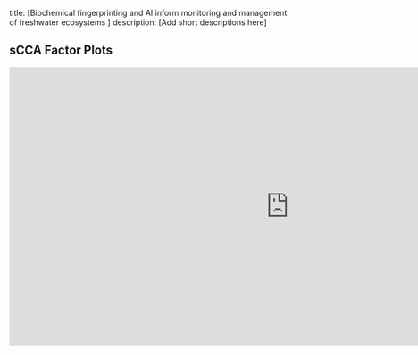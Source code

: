 title: [Biochemical fingerprinting and AI inform monitoring and management of freshwater ecosystems ]
description: [Add short descriptions here] 

## sCCA Factor Plots

<iframe src="https://environmental-omics-group.github.io/Biodiversity_Monitoring/docs/16sv1_sCCA_env_chm_D4_factorPlot.html" style="width: 1000px; height: 500px; border: 0px"></iframe>
